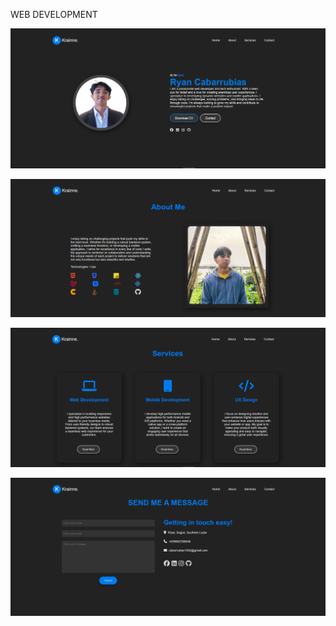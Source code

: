 WEB DEVELOPMENT

![alt text](/public/documentation/home.png)

![alt text](/public/documentation/about.png)

![alt text](/public/documentation/services.png)

![alt text](/public//documentation/contact.png)
